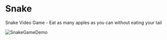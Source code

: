 # Snake
Snake Video Game - Eat as many apples as you can without eating your tail

![SnakeGameDemo](.jpg)
